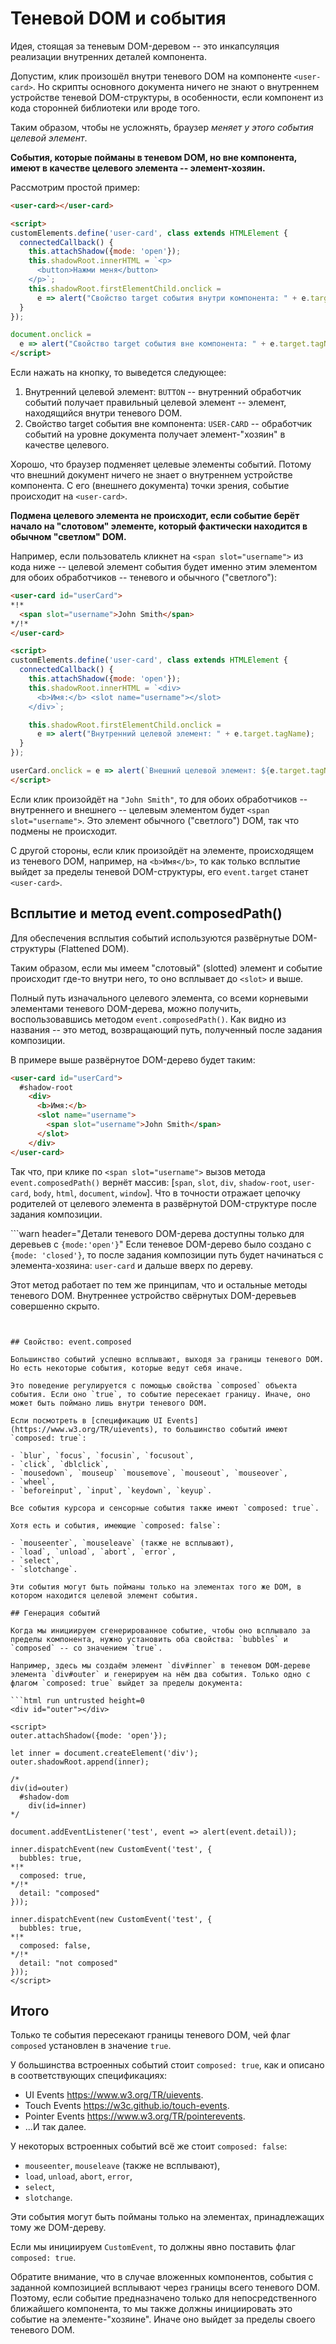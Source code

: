 # Теневой DOM и события

Идея, стоящая за теневым DOM-деревом -- это инкапсуляция реализации внутренних деталей компонента.

Допустим, клик произошёл внутри теневого DOM на компоненте `<user-card>`. Но скрипты основного документа ничего не знают о внутреннем устройстве теневой DOM-структуры, в особенности, если компонент из кода сторонней библиотеки или вроде того.

Таким образом, чтобы не усложнять, браузер *меняет у этого события целевой элемент*.

**События, которые пойманы в теневом DOM, но вне компонента, имеют в качестве целевого элемента -- элемент-хозяин.**

Рассмотрим простой пример:

```html run autorun="no-epub" untrusted height=60
<user-card></user-card>

<script>
customElements.define('user-card', class extends HTMLElement {
  connectedCallback() {
    this.attachShadow({mode: 'open'});
    this.shadowRoot.innerHTML = `<p>
      <button>Нажми меня</button>
    </p>`;
    this.shadowRoot.firstElementChild.onclick =
      e => alert("Свойство target события внутри компонента: " + e.target.tagName);
  }
});

document.onclick =
  e => alert("Свойство target события вне компонента: " + e.target.tagName);
</script>
```

Если нажать на кнопку, то выведется следующее:

1. Внутренний целевой элемент: `BUTTON` -- внутренний обработчик событий получает правильный целевой элемент -- элемент, находящийся внутри теневого DOM.
2. Свойство target события вне компонента: `USER-CARD` -- обработчик событий на уровне документа получает элемент-"хозяин" в качестве целевого.

Хорошо, что браузер подменяет целевые элементы событий. Потому что внешний документ ничего не знает о внутреннем устройстве компонента. С его (внешнего документа) точки зрения, событие происходит на `<user-card>`.

**Подмена целевого элемента не происходит, если событие берёт начало на "слотовом" элементе, который фактически находится в обычном "светлом" DOM.**

Например, если пользователь кликнет на `<span slot="username">` из кода ниже -- целевой элемент события будет именно этим элементом для обоих обработчиков -- теневого и обычного ("светлого"):

```html run autorun="no-epub" untrusted height=60
<user-card id="userCard">
*!*
  <span slot="username">John Smith</span>
*/!*
</user-card>

<script>
customElements.define('user-card', class extends HTMLElement {
  connectedCallback() {
    this.attachShadow({mode: 'open'});
    this.shadowRoot.innerHTML = `<div>
      <b>Имя:</b> <slot name="username"></slot>
    </div>`;

    this.shadowRoot.firstElementChild.onclick =
      e => alert("Внутренний целевой элемент: " + e.target.tagName);
  }
});

userCard.onclick = e => alert(`Внешний целевой элемент: ${e.target.tagName}`);
</script>
```

Если клик произойдёт на `"John Smith"`, то для обоих обработчиков -- внутреннего и внешнего -- целевым элементом будет `<span slot="username">`. Это элемент обычного ("светлого") DOM, так что подмены не происходит.

С другой стороны, если клик произойдёт на элементе, происходящем из теневого DOM, например, на `<b>Имя</b>`, то как только всплытие выйдет за пределы теневой DOM-структуры, его `event.target` станет `<user-card>`.

## Всплытие и метод event.composedPath()

Для обеспечения всплытия событий используются развёрнутые DOM-структуры (Flattened DOM).

Таким образом, если мы имеем "слотовый" (slotted) элемент и событие происходит где-то внутри него, то оно всплывает до `<slot>` и выше.

Полный путь изначального целевого элемента, со всеми корневыми элементами теневого DOM-дерева, можно получить, воспользовавшись методом `event.composedPath()`. Как видно из названия -- это метод, возвращающий путь, полученный после задания композиции.

В примере выше развёрнутое DOM-дерево будет таким:

```html
<user-card id="userCard">
  #shadow-root
    <div>
      <b>Имя:</b>
      <slot name="username">
        <span slot="username">John Smith</span>
      </slot>
    </div>
</user-card>
```


Так что, при клике по `<span slot="username">` вызов метода `event.composedPath()` вернёт массив: [`span`, `slot`, `div`, `shadow-root`, `user-card`, `body`, `html`, `document`, `window`]. Что в точности отражает цепочку родителей от целевого элемента в развёрнутой DOM-структуре после задания композиции.

```warn header="Детали теневого DOM-дерева доступны только для деревьев с `{mode:'open'}`"
Если теневое DOM-дерево было создано с `{mode: 'closed'}`, то после задания композиции путь будет начинаться с элемента-хозяина: `user-card` и дальше вверх по дереву.

Этот метод работает по тем же принципам, что и остальные методы теневого DOM. Внутреннее устройство свёрнутых DOM-деревьев совершенно скрыто.
```


## Свойство: event.composed

Большинство событий успешно всплывают, выходя за границы теневого DOM. Но есть некоторые события, которые ведут себя иначе.

Это поведение регулируется с помощью свойства `composed` объекта события. Если оно `true`, то событие пересекает границу. Иначе, оно может быть поймано лишь внутри теневого DOM.

Если посмотреть в [спецификацию UI Events](https://www.w3.org/TR/uievents), то большинство событий имеют `composed: true`:

- `blur`, `focus`, `focusin`, `focusout`,
- `click`, `dblclick`,
- `mousedown`, `mouseup` `mousemove`, `mouseout`, `mouseover`,
- `wheel`,
- `beforeinput`, `input`, `keydown`, `keyup`.

Все события курсора и сенсорные события также имеют `composed: true`.

Хотя есть и события, имеющие `composed: false`:

- `mouseenter`, `mouseleave` (также не всплывают),
- `load`, `unload`, `abort`, `error`,
- `select`,
- `slotchange`.

Эти события могут быть пойманы только на элементах того же DOM, в котором находится целевой элемент события.

## Генерация событий

Когда мы инициируем сгенерированное событие, чтобы оно всплывало за пределы компонента, нужно установить оба свойства: `bubbles` и `composed` -- со значением `true`.

Например, здесь мы создаём элемент `div#inner` в теневом DOM-дереве элемента `div#outer` и генерируем на нём два события. Только одно с флагом `composed: true` выйдет за пределы документа:

```html run untrusted height=0
<div id="outer"></div>

<script>
outer.attachShadow({mode: 'open'});

let inner = document.createElement('div');
outer.shadowRoot.append(inner);

/*
div(id=outer)
  #shadow-dom
    div(id=inner)
*/

document.addEventListener('test', event => alert(event.detail));

inner.dispatchEvent(new CustomEvent('test', {
  bubbles: true,
*!*
  composed: true,
*/!*
  detail: "composed"
}));

inner.dispatchEvent(new CustomEvent('test', {
  bubbles: true,
*!*
  composed: false,
*/!*
  detail: "not composed"
}));
</script>
```

## Итого

Только те события пересекают границы теневого DOM, чей флаг `composed` установлен в значение `true`.

У большинства встроенных событий стоит `composed: true`, как и описано в соответствующих спецификациях:

- UI Events <https://www.w3.org/TR/uievents>.
- Touch Events <https://w3c.github.io/touch-events>.
- Pointer Events <https://www.w3.org/TR/pointerevents>.
- ...И так далее.

У некоторых встроенных событий всё же стоит `composed: false`:

- `mouseenter`, `mouseleave` (также не всплывают),
- `load`, `unload`, `abort`, `error`,
- `select`,
- `slotchange`.

Эти события могут быть пойманы только на элементах, принадлежащих тому же DOM-дереву.

Если мы инициируем `CustomEvent`, то должны явно поставить флаг `composed: true`.

Обратите внимание, что в случае вложенных компонентов, события с заданной композицией всплывают через границы всего теневого DOM. Поэтому, если событие предназначено только для непосредственного ближайшего компонента, то мы также должны инициировать это событие на элементе-"хозяине". Иначе оно выйдет за пределы своего теневого DOM.

